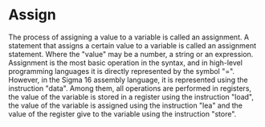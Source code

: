 # Assign

The process of assigning a value to a variable is called an assignment. A statement that assigns a certain value to a variable is called an assignment statement. Where the "value" may be a number, a string or an expression.
Assignment is the most basic operation in the syntax, and in high-level programming languages it is directly represented by the symbol "=". However, in the Sigma 16 assembly language,  it is represented using the instruction "data". Among them, all operations are performed in registers, the value of the variable is stored in a register using the instruction "load", the value of the variable is assigned using the instruction "lea" and the value of the register give to the variable using the instruction "store".